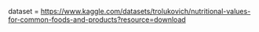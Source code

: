 dataset = https://www.kaggle.com/datasets/trolukovich/nutritional-values-for-common-foods-and-products?resource=download
